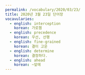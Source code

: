 ```yaml
---
permalink: /vocabulary/2020/03/23/
title: 2020년 3월 23일 단어장
vocavularies:
  - english: interception
    korean: 가로챔
  - english: precedence
    korean: 우선, 선행
  - english: fine-grained
    korean: 결이 고운
  - english: determine
    korean: 결정하다.
  - english: ahead
    korean: ~앞에
---
```

